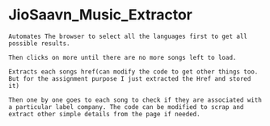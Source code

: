 # JioSaavn_Music_Extractor

`Automates The browser to select all the languages first to get all possible results.`

`Then clicks on more until there are no more songs left to load.`

`Extracts each songs href(can modify the code to get other things too. But for the assignment purpose I just extracted the Href and stored it)`

`Then one by one goes to each song to check if they are associated with a particular label company. The code can be modified to scrap and extract other simple details from the page if needed.`
